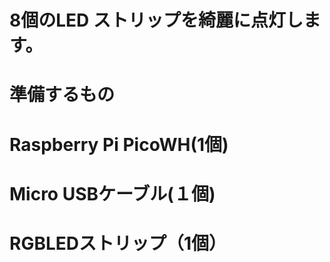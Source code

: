 # 8個のLED ストリップを綺麗に点灯します。

# 準備するもの

# Raspberry Pi PicoWH(1個)

# Micro USBケーブル(１個)

# RGBLEDストリップ（1個）
